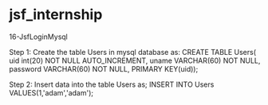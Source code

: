 # jsf_internship

16-JsfLoginMysql

Step 1: Create the table Users in mysql database as:
CREATE TABLE Users( 
uid int(20) NOT NULL AUTO_INCREMENT, 
uname VARCHAR(60) NOT NULL, 
password VARCHAR(60) NOT NULL, 
PRIMARY KEY(uid));

Step 2: Insert data into the table Users as;
INSERT INTO Users VALUES(1,'adam','adam');
